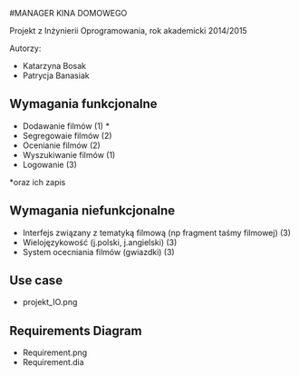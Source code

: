 #MANAGER KINA DOMOWEGO

Projekt z Inżynierii Oprogramowania, rok akademicki 2014/2015


Autorzy: 
+ Katarzyna Bosak
+ Patrycja Banasiak 


## Wymagania funkcjonalne
+ Dodawanie filmów (1) *
+ Segregowaie filmów (2)
+ Ocenianie filmów (2)
+ Wyszukiwanie filmów (1)
+ Logowanie (3)

*oraz ich zapis 

## Wymagania niefunkcjonalne
+ Interfejs związany z tematyką filmową (np fragment taśmy filmowej)  (3)
+ Wielojęzykowość (j.polski, j.angielski) (3) 
+ System ocecniania filmów (gwiazdki) (3) 

## Use case
+ projekt_IO.png

## Requirements Diagram 
+ Requirement.png
+ Requirement.dia
